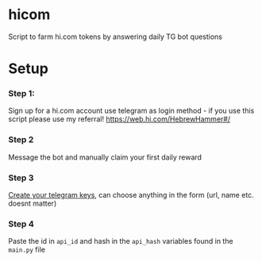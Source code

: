# hicom
Script to farm hi.com tokens by answering daily TG bot questions

# Setup
### Step 1: 
Sign up for a hi.com account use telegram as login method - if you use this script please use my referral!
https://web.hi.com/HebrewHammer#/

### Step 2
Message the bot and manually claim your first daily reward

### Step 3
[Create your telegram keys](https://my.telegram.org/apps), can choose anything in the form (url, name etc. doesnt matter)

### Step 4
Paste the id in `api_id` and hash in the `api_hash` variables found in the `main.py` file
